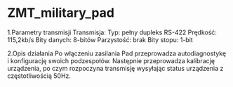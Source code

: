 # ZMT_military_pad


1.Parametry transmisji
    Transmisja:
    Typ: pełny dupleks RS-422
    Prędkość: 115,2kb/s
    Bity danych: 8-bitów
    Parzystość: brak
    Bity stopu: 1-bit



2.Opis działania
    Po włączeniu zasilania Pad przeprowadza autodiagnostykę i konfigurację swoich podzespołów.
    Następnie przeprowadza kalibrację urządzenia, po czym rozpoczyna transmisję wysyłając status
    urządzenia z częstotliwością 50Hz.
